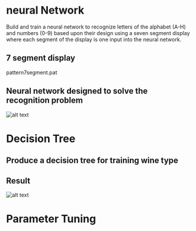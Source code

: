 # neural Network

Build and train a neural network to recognize letters of the alphabet (A-H) and numbers (0-9) based upon their design using a seven segment display where each segment of the display is one input into the neural network.

## 7 segment display

pattern7segment.pat

## Neural network designed to solve the recognition problem

![alt text](https://github.com/nglthu/neuralNetwork/blob/master/img/5INPUTS.png)

# Decision Tree

## Produce a decision tree for training wine type
## Result

![alt text](https://github.com/nglthu/neuralNetwork/blob/master/img/decisiontree.png)

# Parameter Tuning
